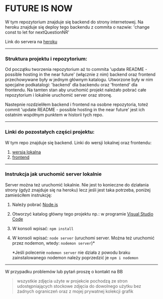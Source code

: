 # FUTURE IS NOW

W tym repozytorium znajduje się backend do strony internetowej. 
Na heroku znajduje się deploy tego backendu z commita o nazwie: 
'change const to let for nextQuestionNR'

Link do servera na [heroku](https://future-is-now-server.herokuapp.com/)

---

### Struktura projektu i repozytorium:

Od początku tworzenia repozytorium aż to commita 'update README - possible hosting in the near future' (włącznie z nim) backend oraz frontend przechowywane były w jednym głównym katalogu. Utworzone były w nim specjalne podkatalogi: 'backend' dla backendu oraz 'frontend' dla frontendu.
Na tamten stan aby uruchomić projekt należało pobrać całe repozytorium i lokalnie uruchomić server oraz stronę. 

Nastepnie rozdzieliłem backend i frontend na osobne repozytoria, toteż commit 'update README - possible hosting in the near future' jest ich ostatnim współnym punktem w historii tych repo. 

---

### Linki do pozostałych części projektu:

W tym repo znajduje się backend. Linki do wersji lokalnej oraz frontendu:

1. [wersja lokalna](https://github.com/ktosfajny/PROJEKT_Jezyki-internetowe)
2. [frontend](https://github.com/ktosfajny/PROJEKT_Jezyki-internetowe-frontend)

---

### Instrukcja jak uruchomić server lokalnie

Server można też uruchomić lokalnie. Nie jest to konieczne do działania strony (gdyż znajduje się na heroku) lecz jeśli jest taka potrzeba, poniżej zamieściłem instrukcję:

1. Należy pobrać [Node.js](https://nodejs.org/en/)
2. Otworzyć katalog główny tego projektu np.: w programie [Visual Studio Code](https://code.visualstudio.com/)
3. W konsoli wpisać: `npm install`
4. W konsoli wpisać: `node server` (uruchomi server. Można też uruchomić przez nodemon, wtedy: `nodemon server`)*

    *Jeśli polecenie `nodemon server` nie działa z powodu braku zainstalowanego nodemon należy poprzedzić je `npm i nodemon`

---

W przypadku problemów lub pytań proszę o kontakt na BB

> wszystkie zdjęcia użyte w projekcie pochodzą ze stron udostępniających stockowe zdjęcia do dowolnego użytku bez żadnych ograniczeń oraz z mojej prywatnej kolekcji grafik